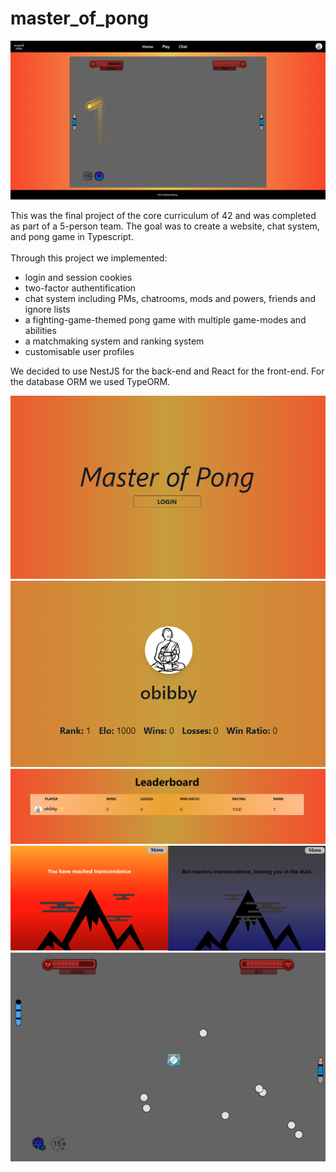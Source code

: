 # master_of_pong
![Screenshot showing the master of pong game, game in progress](https://github.com/De1iad/master_of_pong/blob/main/images/masterofpong.png)

This was the final project of the core curriculum of 42 and was completed as part of a 5-person team. The goal was to create a website, chat system, and pong game in Typescript.\
\
Through this project we implemented:
- login and session cookies
- two-factor authentification
- chat system including PMs, chatrooms, mods and powers, friends and ignore lists
- a fighting-game-themed pong game with multiple game-modes and abilities
- a matchmaking system and ranking system
- customisable user profiles


We decided to use NestJS for the back-end and React for the front-end. For the database ORM we used TypeORM.

![Screenshot of login screen](https://github.com/De1iad/master_of_pong/blob/main/images/login.png)
![Screenshot of profile page](https://github.com/De1iad/master_of_pong/blob/main/images/profile.png)
![Screenshot of leaderboard](https://github.com/De1iad/master_of_pong/blob/main/images/leaders.png)
![Screenshot of victory and defeat screens](https://github.com/De1iad/master_of_pong/blob/main/images/vicdef.png)
![Screenshot of game in progress](https://github.com/De1iad/master_of_pong/blob/main/images/freeze.png)
